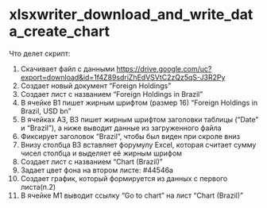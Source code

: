 # xlsxwriter_download_and_write_data_create_chart

Что делет скрипт:

1. Скачивает файл с данными https://drive.google.com/uc?export=download&id=1f4Z89sdriZhEdVSVtC2zQz5qS-J3R2Py 
2. Создает новый документ “Foreign Holdings”
3. Создает лист c названием “Foreign Holdings in Brazil”
4. В ячейке B1 пишет жирным шрифтом (размер 16) “Foreign Holdings in Brazil, USD bn”
5. В ячейках A3, B3 пишет жирным шрифтом заголовки таблицы (“Date” и “Brazil”), а ниже выводит данные из загруженного файла
6. Фиксирует заголовок “Brazil”, чтобы был виден при скроле вниз
7. Внизу столбца B3 вставляет форумулу Excel, которая считает сумму чисел столбца и выделяет её жирным шрифом
8. Создает лист с названием “Chart (Brazil)”
9. Задает цвет фона на втором листе: #44546a
10. Создает график, который формируется из данных с первого листа(п.2)
11. В ячейке M1 выводит ссылку “Go to chart” на лист “Chart (Brazil)”

